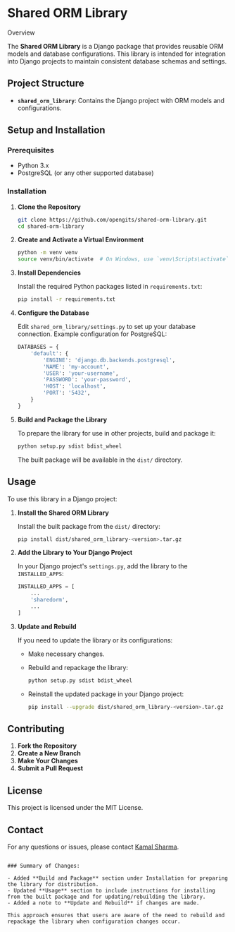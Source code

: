 # Shared ORM Library


Overview

The **Shared ORM Library** is a Django package that provides reusable ORM models and database configurations. This library is intended for integration into Django projects to maintain consistent database schemas and settings.

## Project Structure

- **`shared_orm_library`**: Contains the Django project with ORM models and configurations.

## Setup and Installation

### Prerequisites

- Python 3.x
- PostgreSQL (or any other supported database)

### Installation

1. **Clone the Repository**

   ```bash
   git clone https://github.com/opengits/shared-orm-library.git
   cd shared-orm-library
   ```

2. **Create and Activate a Virtual Environment**

   ```bash
   python -m venv venv
   source venv/bin/activate  # On Windows, use `venv\Scripts\activate`
   ```

3. **Install Dependencies**

   Install the required Python packages listed in `requirements.txt`:

   ```bash
   pip install -r requirements.txt
   ```

4. **Configure the Database**

   Edit `shared_orm_library/settings.py` to set up your database connection. Example configuration for PostgreSQL:

   ```python
   DATABASES = {
       'default': {
           'ENGINE': 'django.db.backends.postgresql',
           'NAME': 'my-account',
           'USER': 'your-username',
           'PASSWORD': 'your-password',
           'HOST': 'localhost',
           'PORT': '5432',
       }
   }
   ```

5. **Build and Package the Library**

   To prepare the library for use in other projects, build and package it:

   ```bash
   python setup.py sdist bdist_wheel
   ```

   The built package will be available in the `dist/` directory.

## Usage

To use this library in a Django project:

1. **Install the Shared ORM Library**

   Install the built package from the `dist/` directory:

   ```bash
   pip install dist/shared_orm_library-<version>.tar.gz
   ```

2. **Add the Library to Your Django Project**

   In your Django project's `settings.py`, add the library to the `INSTALLED_APPS`:

   ```python
   INSTALLED_APPS = [
       ...
       'sharedorm',
       ...
   ]
   ```

3. **Update and Rebuild**

   If you need to update the library or its configurations:

   - Make necessary changes.
   - Rebuild and repackage the library:

     ```bash
     python setup.py sdist bdist_wheel
     ```

   - Reinstall the updated package in your Django project:

     ```bash
     pip install --upgrade dist/shared_orm_library-<version>.tar.gz
     ```



## Contributing

1. **Fork the Repository**
2. **Create a New Branch**
3. **Make Your Changes**
4. **Submit a Pull Request**

## License

This project is licensed under the MIT License.

## Contact

For any questions or issues, please contact [Kamal Sharma](mailto:kamalsharma.git@gmail.com).
```

### Summary of Changes:

- Added **Build and Package** section under Installation for preparing the library for distribution.
- Updated **Usage** section to include instructions for installing from the built package and for updating/rebuilding the library.
- Added a note to **Update and Rebuild** if changes are made.

This approach ensures that users are aware of the need to rebuild and repackage the library when configuration changes occur.
